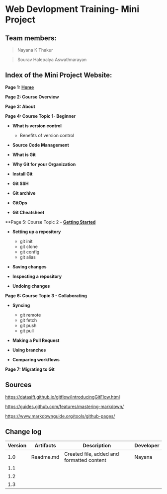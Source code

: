 
# **Web Devlopment Training- Mini Project**

## **Team members:**

>Nayana K Thakur

>Sourav Halepalya Aswathnarayan 

## **Index of the Mini Project Website:**

**Page 1:** 
[**Home**](pages/Homepage.md)

**Page 2: Course Overview**

**Page 3: About**

**Page 4: Course Topic 1- Beginner**

* **What is version control**

  * Benefits of version control

* **Source Code Management**

* **What is Git**

* **Why Git for your Organization**

* **Install Git**

* **Git SSH**

* **Git archive**

* **GitOps**

* **Git Cheatsheet**

**Page 5: Course Topic 2 - [**Getting Started**](pages/gettingstarted.md)

* **Setting up a repository**

  * git init
  * git clone
  * git config
  * git alias

* **Saving changes**

* **Inspecting a repository**

* **Undoing changes**


**Page 6: Course Topic 3 - Collaborating**

* **Syncing**

  * git remote
  * git fetch
  * git push
  * git pull

* **Making a Pull Request**

* **Using branches**

* **Comparing workflows**

**Page 7: Migrating to Git**

## Sources
https://datasift.github.io/gitflow/IntroducingGitFlow.html

https://guides.github.com/features/mastering-markdown/

https://www.markdownguide.org/tools/github-pages/

## Change log
Version | Artifacts | Description | Developer
------------ | ------------- | ------------- | ------------- |
1.0 | Readme.md | Created file, added and formatted content | Nayana
1.1|  | | |
1.2|  | | |
1.3|  | | |